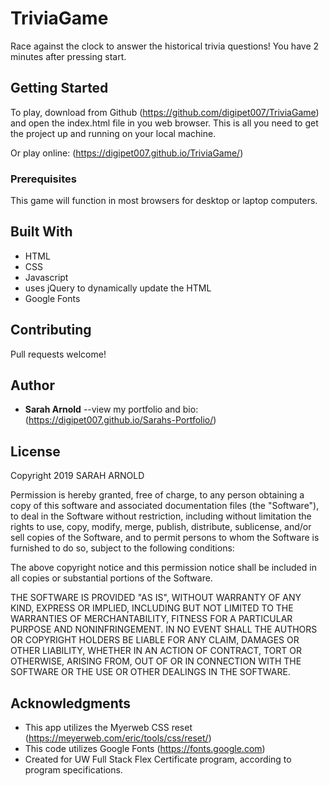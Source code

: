 # TriviaGame

Race against the clock to answer the historical trivia questions! You have 2 minutes after pressing start.


## Getting Started

To play, download from Github (https://github.com/digipet007/TriviaGame) and open the index.html file in you web browser. This is all you need to get the project up and running on your local machine.

Or play online: (https://digipet007.github.io/TriviaGame/)

### Prerequisites

This game will function in most browsers for desktop or laptop computers.

## Built With

* HTML
* CSS
* Javascript
* uses jQuery to dynamically update the HTML
* Google Fonts

## Contributing

Pull requests welcome!

## Author

* **Sarah Arnold** --view my portfolio and bio: (https://digipet007.github.io/Sarahs-Portfolio/)

## License

Copyright 2019 SARAH ARNOLD

Permission is hereby granted, free of charge, to any person obtaining a copy of this software and associated documentation files (the "Software"), to deal in the Software without restriction, including without limitation the rights to use, copy, modify, merge, publish, distribute, sublicense, and/or sell copies of the Software, and to permit persons to whom the Software is furnished to do so, subject to the following conditions:

The above copyright notice and this permission notice shall be included in all copies or substantial portions of the Software.

THE SOFTWARE IS PROVIDED "AS IS", WITHOUT WARRANTY OF ANY KIND, EXPRESS OR IMPLIED, INCLUDING BUT NOT LIMITED TO THE WARRANTIES OF MERCHANTABILITY, FITNESS FOR A PARTICULAR PURPOSE AND NONINFRINGEMENT. IN NO EVENT SHALL THE AUTHORS OR COPYRIGHT HOLDERS BE LIABLE FOR ANY CLAIM, DAMAGES OR OTHER LIABILITY, WHETHER IN AN ACTION OF CONTRACT, TORT OR OTHERWISE, ARISING FROM, OUT OF OR IN CONNECTION WITH THE SOFTWARE OR THE USE OR OTHER DEALINGS IN THE SOFTWARE.

## Acknowledgments

* This app utilizes the Myerweb CSS reset (https://meyerweb.com/eric/tools/css/reset/) 
* This code utilizes Google Fonts (https://fonts.google.com)
* Created for UW Full Stack Flex Certificate program, according to program specifications.
   

